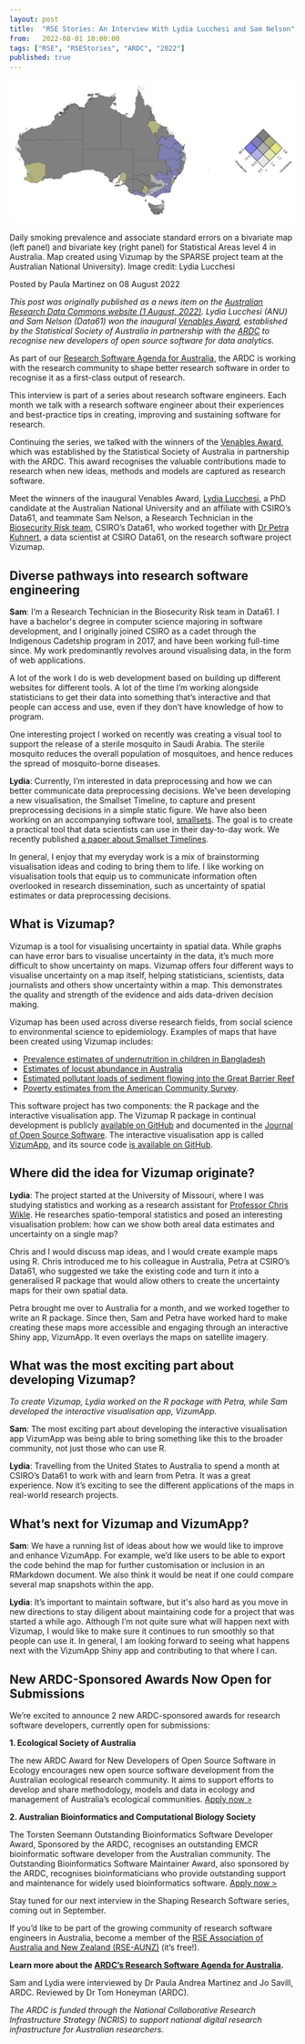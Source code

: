 ```yaml
---
layout: post
title:  "RSE Stories: An Interview With Lydia Lucchesi and Sam Nelson"
from:   2022-08-01 10:00:00
tags: ["RSE", "RSEStories", "ARDC", "2022"]
published: true                     
---
```


![Daily smoking prevalence and associate standard errors on a bivariate map (left panel) and bivariate key (right panel) for Statistical Areas level 4 in Australia. Map created using Vizumap by the SPARSE project team at the Australian National University). Image credit: Lydia Lucchesi](/assets/2022-08-01__VizuMap_SA4_Daily_Smokingsmall.jpg)
<figcaption>Daily smoking prevalence and associate standard errors on a bivariate map (left panel) and bivariate key (right panel) for Statistical Areas level 4 in Australia. Map created using Vizumap by the SPARSE project team at the Australian National University). Image credit: Lydia Lucchesi</figcaption>

Posted by Paula Martinez on 08 August 2022

<em>This post was originally published as a news item on the 
    <a href="[https://ardc.edu.au/news/shaping-research-software-an-interview-with-dr-juan-nunez-iglesias](https://ardc.edu.au/news/shaping-research-software-interview-with-lydia-lucchesi-and-sam-nelson/)"
target="_blank" rel="noopener noreferrer">Australian Research Data Commons website (1 August, 2022)</a>. Lydia Lucchesi (ANU) and Sam Nelson (Data61) won the inaugural [Venables Award](https://statsocaus.github.io/venables-award/), established by the Statistical Society of Australia in partnership with the [ARDC](ardc.edu.au) to recognise new developers of open source software for data analytics.
</em>

As part of our [Research Software Agenda for Australia](https://ardc.edu.au/collaborations/strategic-activities/a-research-software-agenda-for-australia/), the ARDC is working with the research community to shape better research software in order to recognise it as a first-class output of research.

This interview is part of a series about research software engineers. Each month we talk with a research software engineer about their experiences and best-practice tips in creating, improving and sustaining software for research.

Continuing the series, we talked with the winners of the [Venables Award](https://statsocaus.github.io/venables-award), which was established by the Statistical Society of Australia in partnership with the ARDC. This award recognises the valuable contributions made to research when new ideas, methods and models are captured as research software.

Meet the winners of the inaugural Venables Award, [Lydia Lucchesi](https://cecs.anu.edu.au/people/lydia-lucchesi), a PhD candidate at the Australian National University and an affiliate with CSIRO’s Data61, and teammate Sam Nelson, a Research Technician in the [Biosecurity Risk team](https://research.csiro.au/spark/about/team/), CSIRO’s Data61, who worked together with [Dr Petra Kuhnert](https://people.csiro.au/K/P/Petra-Kuhnert), a data scientist at CSIRO Data61, on the research software project Vizumap.

Diverse pathways into research software engineering
---------------------------------------------------

**Sam**: I’m a Research Technician in the Biosecurity Risk team in Data61. I have a bachelor's degree in computer science majoring in software development, and I originally joined CSIRO as a cadet through the Indigenous Cadetship program in 2017, and have been working full-time since. My work predominantly revolves around visualising data, in the form of web applications.

A lot of the work I do is web development based on building up different websites for different tools. A lot of the time I’m working alongside statisticians to get their data into something that’s interactive and that people can access and use, even if they don’t have knowledge of how to program.

One interesting project I worked on recently was creating a visual tool to support the release of a sterile mosquito in Saudi Arabia. The sterile mosquito reduces the overall population of mosquitoes, and hence reduces the spread of mosquito-borne diseases.

**Lydia**: Currently, I’m interested in data preprocessing and how we can better communicate data preprocessing decisions. We’ve been developing a new visualisation, the Smallset Timeline, to capture and present preprocessing decisions in a simple static figure. We have also been working on an accompanying software tool, [smallsets](https://github.com/lydialucchesi/smallsets). The goal is to create a practical tool that data scientists can use in their day-to-day work. We recently published [a paper about Smallset Timelines](https://dl.acm.org/doi/abs/10.1145/3531146.3533175).

In general, I enjoy that my everyday work is a mix of brainstorming visualisation ideas and coding to bring them to life. I like working on visualisation tools that equip us to communicate information often overlooked in research dissemination, such as uncertainty of spatial estimates or data preprocessing decisions.

What is Vizumap?
----------------

Vizumap is a tool for visualising uncertainty in spatial data. While graphs can have error bars to visualise uncertainty in the data, it’s much more difficult to show uncertainty on maps. Vizumap offers four different ways to visualise uncertainty on a map itself, helping statisticians, scientists, data journalists and others show uncertainty within a map. This demonstrates the quality and strength of the evidence and aids data-driven decision making.

Vizumap has been used across diverse research fields, from social science to environmental science to epidemiology. Examples of maps that have been created using Vizumap includes:

*   [Prevalence estimates of undernutrition in children in Bangladesh](https://link.springer.com/article/10.1186/s12889-022-13170-4)
*   [Estimates of locust abundance in Australia](https://www.nature.com/articles/s41598-020-73897-1)
*   [Estimated pollutant loads of sediment flowing into the Great Barrier Reef](https://joss.theoj.org/papers/10.21105/joss.02409)
*   [Poverty estimates from the American Community Survey](https://onlinelibrary.wiley.com/doi/full/10.1002/sta4.150).

This software project has two components: the R package and the interactive visualisation app. The Vizumap R package in continual development is publicly [available on GitHub](https://github.com/lydialucchesi/Vizumap) and documented in the [Journal of Open Source Software](https://doi.org/10.21105/joss.02409). The interactive visualisation app is called [VizumApp](https://shiny.csiro.au/VizumApp/), and its source code [is available on GitHub](https://github.com/SamNelson081/VizumApp).

Where did the idea for Vizumap originate?
-----------------------------------------

**Lydia**: The project started at the University of Missouri, where I was studying statistics and working as a research assistant for [Professor Chris Wikle](https://stat.missouri.edu/people/wikle). He researches spatio-temporal statistics and posed an interesting visualisation problem: how can we show both areal data estimates and uncertainty on a single map?

Chris and I would discuss map ideas, and I would create example maps using R. Chris introduced me to his colleague in Australia, Petra at CSIRO’s Data61, who suggested we take the existing code and turn it into a generalised R package that would allow others to create the uncertainty maps for their own spatial data.

Petra brought me over to Australia for a month, and we worked together to write an R package. Since then, Sam and Petra have worked hard to make creating these maps more accessible and engaging through an interactive Shiny app, VizumApp. It even overlays the maps on satellite imagery.

What was the most exciting part about developing Vizumap?
---------------------------------------------------------

_To create Vizumap, Lydia worked on the R package with Petra, while Sam developed the interactive visualisation app, VizumApp._

**Sam**: The most exciting part about developing the interactive visualisation app VizumApp was being able to bring something like this to the broader community, not just those who can use R.

**Lydia**: Travelling from the United States to Australia to spend a month at CSIRO’s Data61 to work with and learn from Petra. It was a great experience. Now it’s exciting to see the different applications of the maps in real-world research projects.

What’s next for Vizumap and VizumApp?
-------------------------------------

**Sam**: We have a running list of ideas about how we would like to improve and enhance VizumApp. For example, we’d like users to be able to export the code behind the map for further customisation or inclusion in an RMarkdown document. We also think it would be neat if one could compare several map snapshots within the app.

**Lydia**: It’s important to maintain software, but it's also hard as you move in new directions to stay diligent about maintaining code for a project that was started a while ago. Although I’m not quite sure what will happen next with Vizumap, I would like to make sure it continues to run smoothly so that people can use it. In general, I am looking forward to seeing what happens next with the VizumApp Shiny app and contributing to that where I can.

New ARDC-Sponsored Awards Now Open for Submissions
--------------------------------------------------

We’re excited to announce 2 new ARDC-sponsored awards for research software developers, currently open for submissions:

**1\. Ecological Society of Australia**

The new ARDC Award for New Developers of Open Source Software in Ecology encourages new open source software development from the Australian ecological research community. It aims to support efforts to develop and share methodology, models and data in ecology and management of Australia’s ecological communities. [Apply now >](https://www.ecolsoc.org.au/awards/ardc-award-for-new-developers-of-open-source-software-in-ecology/)

**2\. Australian Bioinformatics and Computational Biology Society**

The Torsten Seemann Outstanding Bioinformatics Software Developer Award, Sponsored by the ARDC, recognises an outstanding EMCR bioinformatic software developer from the Australian community. The Outstanding Bioinformatics Software Maintainer Award, also sponsored by the ARDC, recognises bioinformaticians who provide outstanding support and maintenance for widely used bioinformatics software. [Apply now >](https://www.abacbs.org/awards)

Stay tuned for our next interview in the Shaping Research Software series, coming out in September.

If you’d like to be part of the growing community of research software engineers in Australia, become a member of the [RSE Association of Australia and New Zealand (RSE-AUNZ)](https://rse-aunz.github.io/) (it’s free!).

**Learn more about the [ARDC’s Research Software Agenda for Australia](https://ardc.edu.au/collaborations/strategic-activities/a-research-software-agenda-for-australia/).**

Sam and Lydia were interviewed by Dr Paula Andrea Martinez and Jo Savill, ARDC. Reviewed by Dr Tom Honeyman (ARDC).

_The ARDC is funded through the National Collaborative Research Infrastructure Strategy (NCRIS) to support national digital research infrastructure for Australian researchers._
